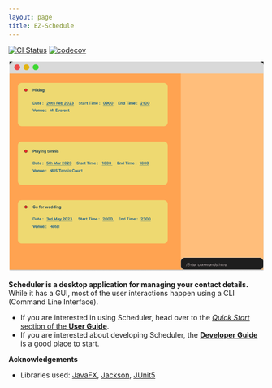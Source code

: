 ```yaml
---
layout: page
title: EZ-Schedule
---
```


[![CI Status](https://github.com/AY2223S2-CS2103-W17-3/tp/workflows/Java%20CI/badge.svg)](https://github.com/AY2223S2-CS2103-W17-3/tp/actions)
[![codecov](https://codecov.io/gh/AY2223S2-CS2103-W17-3/tp/branch/master/graph/badge.svg)](https://codecov.io/gh/AY2223S2-CS2103-W17-3/tp)

![Ui](images/Ui.png)

**Scheduler is a desktop application for managing your contact details.** While it has a GUI, most of the user interactions happen using a CLI (Command Line Interface).

* If you are interested in using Scheduler, head over to the [_Quick Start_ section of the **User Guide**](UserGuide.html#quick-start).
* If you are interested about developing Scheduler, the [**Developer Guide**](DeveloperGuide.html) is a good place to start.


**Acknowledgements**

* Libraries used: [JavaFX](https://openjfx.io/), [Jackson](https://github.com/FasterXML/jackson), [JUnit5](https://github.com/junit-team/junit5)
